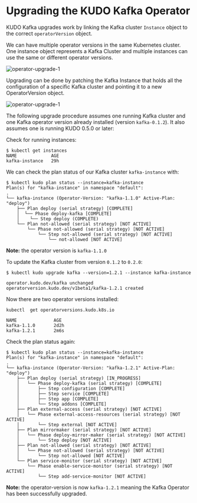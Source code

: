 # Upgrading the KUDO Kafka Operator



KUDO Kafka upgrades work by linking the Kafka cluster `Instance` object to the correct `operatorVersion` object.

We can have multiple operator versions in the same Kubernetes cluster. 
One instance object represents a Kafka Cluster and multiple instances can use the same or different operator versions.

![operator-upgrade-1](./resources/images/operator-upgrade-1.png)

Upgrading can be done by patching the Kafka Instance that holds all the configuration of a specific Kafka cluster and pointing it to a new OperatorVersion object.



![operator-upgrade-1](./resources/images/operator-upgrade-2.png)

The following upgrade procedure assumes one running Kafka cluster and one Kafka operator version already installed (version `kafka-0.1.2`). It also assumes one is running KUDO 0.5.0 or later:

Check for running instances:

```
$ kubectl get instances
NAME             AGE
kafka-instance   29h
```

We can check the plan status of our Kafka cluster `kafka-instance` with:
```
$ kubectl kudo plan status --instance=kafka-instance
Plan(s) for "kafka-instance" in namespace "default":
.
└── kafka-instance (Operator-Version: "kafka-1.1.0" Active-Plan: "deploy")
    ├── Plan deploy (serial strategy) [COMPLETE]
    │  └── Phase deploy-kafka [COMPLETE]
    │    └── Step deploy (COMPLETE)
    └── Plan not-allowed (serial strategy) [NOT ACTIVE]
        └── Phase not-allowed (serial strategy) [NOT ACTIVE]
            └── Step not-allowed (serial strategy) [NOT ACTIVE]
                └── not-allowed [NOT ACTIVE]
```
**Note:** the operator version is `kafka-1.1.0`

To update the Kafka cluster from version `0.1.2` to `0.2.0`:

```
$ kubectl kudo upgrade kafka --version=1.2.1 --instance kafka-instance

operator.kudo.dev/kafka unchanged
operatorversion.kudo.dev/v1beta1/kafka-1.2.1 created
```
Now there are two operator versions installed:
```
kubectl  get operatorversions.kudo.k8s.io

NAME              AGE
kafka-1.1.0       2d2h
kafka-1.2.1       2m6s
```

Check the plan status again:

```
$ kubectl kudo plan status --instance=kafka-instance
Plan(s) for "kafka-instance" in namespace "default":
.
└── kafka-instance (Operator-Version: "kafka-1.2.1" Active-Plan: "deploy")
    ├── Plan deploy (serial strategy) [IN_PROGRESS]
    │   └── Phase deploy-kafka (serial strategy) [COMPLETE]
    │       ├── Step configuration [COMPLETE]
    │       ├── Step service [COMPLETE]
    │       ├── Step app [COMPLETE]
    │       └── Step addons [COMPLETE]
    ├── Plan external-access (serial strategy) [NOT ACTIVE]
    │   └── Phase external-access-resources (serial strategy) [NOT ACTIVE]
    │       └── Step external [NOT ACTIVE]
    ├── Plan mirrormaker (serial strategy) [NOT ACTIVE]
    │   └── Phase deploy-mirror-maker (serial strategy) [NOT ACTIVE]
    │       └── Step deploy [NOT ACTIVE]
    ├── Plan not-allowed (serial strategy) [NOT ACTIVE]
    │   └── Phase not-allowed (serial strategy) [NOT ACTIVE]
    │       └── Step not-allowed [NOT ACTIVE]
    └── Plan service-monitor (serial strategy) [NOT ACTIVE]
        └── Phase enable-service-monitor (serial strategy) [NOT ACTIVE]
            └── Step add-service-monitor [NOT ACTIVE]
```

**Note:** the operator-version is now `kafka-1.2.1` meaning the Kafka Operator has been successfully upgraded.

